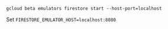 

```
gcloud beta emulators firestore start --host-port=localhost
```

Set `FIRESTORE_EMULATOR_HOST=localhost:8080`
